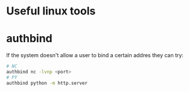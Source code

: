 # Useful linux tools

# authbind
If the system doesn't allow a user to bind a certain addres they can try:
```bash
# NC
authbind nc -lvnp <port>
# PY
authbind python -m http.server
```